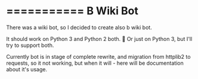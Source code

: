===========
B Wiki Bot
===========
There was a wiki bot, so I decided to create also b wiki bot.

It should work on Python 3 and Python 2 both. :snake: Or just on Python 3, but I'll try to support both.

Currently bot is in stage of complete rewrite,
and migration from httplib2 to requests, so it not working,
but when it will - here will be documentation about it's usage.
